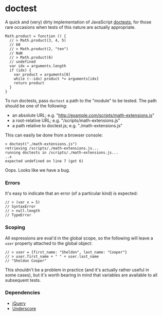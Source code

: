 # doctest

A quick and (very) dirty implementation of JavaScript [doctests][1], for
those rare occasions when tests of this nature are actually appropriate.

    Math.product = function () {
      // > Math.product(3, 4, 5)
      // 60
      // > Math.product(2, "ten")
      // NaN
      // > Math.product(6)
      // undefined
      var idx = arguments.length
      if (idx) {
        var product = arguments[0]
        while (--idx) product *= arguments[idx]
        return product
      }
    }

To run doctests, pass `doctest` a path to the "module" to be tested. The
path should be one of the following:

  - an absolute URL; e.g. "http://example.com/scripts/math-extensions.js"
  - a root-relative URL; e.g. "/scripts/math-extensions.js"
  - a path relative to doctest.js; e.g. "./math-extensions.js"

This can easily be done from a browser console:

    > doctest("./math-extensions.js")
    retrieving /scripts/./math-extensions.js...
    running doctests in /scripts/./math-extensions.js...
    ..x
    expected undefined on line 7 (got 6)

Oops. Looks like we have a bug.

### Errors

It's easy to indicate that an error (of a particular kind) is expected:

    // > (var x = 5)
    // SyntaxError
    // > null.length
    // TypeError

### Scoping

All expressions are eval'd in the global scope, so the following will leave
a `user` property attached to the global object:

    // > user = {first_name: "Sheldon", last_name: "Cooper"}
    // > user.first_name + " " + user.last_name
    // "Sheldon Cooper"

This shouldn't be a problem in practice (and it's actually rather useful in
some cases), but it's worth bearing in mind that variables are available to
all subsequent tests.

### Dependencies

  - [jQuery][2]
  - [Underscore][3]


[1]: http://docs.python.org/library/doctest.html
[2]: http://jquery.com/
[3]: http://documentcloud.github.com/underscore/
